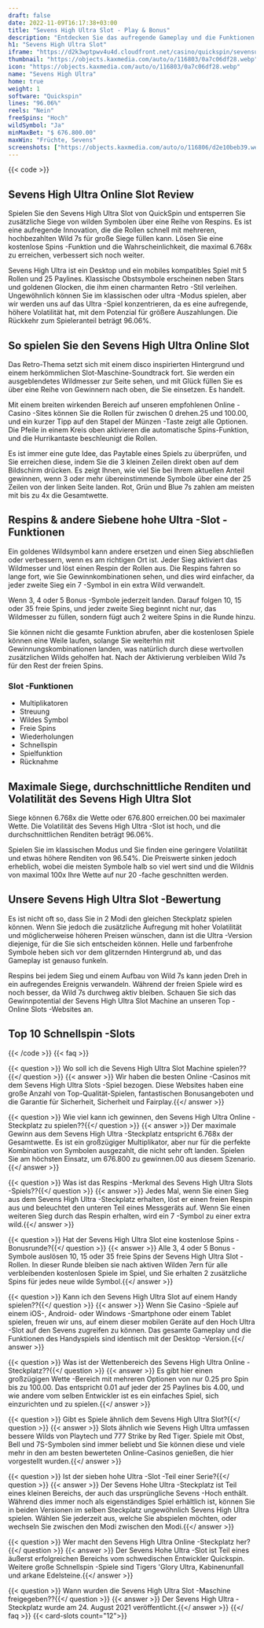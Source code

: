 ```yaml
---
draft: false
date: 2022-11-09T16:17:38+03:00
title: "Sevens High Ultra Slot - Play & Bonus"
description: "Entdecken Sie das aufregende Gameplay und die Funktionen des Sevens High Ultra Slot in unserer vollständigen Bewertung. Wir zeigen auch, wo wir es mit dem besten Casino -Bonus spielen können."
h1: "Sevens High Ultra Slot"
iframe: "https://d2k3wptpwv4u4d.cloudfront.net/casino/quickspin/sevensultra/index.html?gameid=sevensultra&moneymode=fun&partnerid=quickspin"
thumbnail: "https://objects.kaxmedia.com/auto/o/116803/0a7c06df28.webp"
icon: "https://objects.kaxmedia.com/auto/o/116803/0a7c06df28.webp"
name: "Sevens High Ultra"
home: true
weight: 1
software: "Quickspin"
lines: "96.06%"
reels: "Nein"
freeSpins: "Hoch"
wildSymbol: "Ja"
minMaxBet: "$ 676.800.00"
maxWin: "Früchte, Sevens"
screenshots: ["https://objects.kaxmedia.com/auto/o/116806/d2e10beb39.webp"]
---
```


{{< code >}}<h2>Sevens High Ultra Online Slot Review</h2><p>Spielen Sie den Sevens High Ultra Slot von QuickSpin und entsperren Sie zusätzliche Siege von wilden Symbolen über eine Reihe von Respins. Es ist eine aufregende Innovation, die die Rollen schnell mit mehreren, hochbezahlten Wild 7s für große Siege füllen kann. Lösen Sie eine kostenlose Spins -Funktion und die Wahrscheinlichkeit, die maximal 6.768x zu erreichen, verbessert sich noch weiter.</p><p>Sevens High Ultra ist ein Desktop und ein mobiles kompatibles Spiel mit 5 Rollen und 25 Paylines. Klassische Obstsymbole erscheinen neben Stars und goldenen Glocken, die ihm einen charmanten Retro -Stil verleihen. Ungewöhnlich können Sie im klassischen oder ultra -Modus spielen, aber wir werden uns auf das Ultra -Spiel konzentrieren, da es eine aufregende, höhere Volatilität hat, mit dem Potenzial für größere Auszahlungen. Die Rückkehr zum Spieleranteil beträgt 96.06%.</p><h2>So spielen Sie den Sevens High Ultra Online Slot</h2><p>Das Retro-Thema setzt sich mit einem disco inspirierten Hintergrund und einem herkömmlichen Slot-Maschine-Soundtrack fort. Sie werden ein ausgeblendetes Wildmesser zur Seite sehen, und mit Glück füllen Sie es über eine Reihe von Gewinnern nach oben, die Sie einsetzen. Es handelt.</p><p>Mit einem breiten wirkenden Bereich auf unseren empfohlenen Online -Casino -Sites können Sie die Rollen für zwischen 0 drehen.25 und 100.00, und ein kurzer Tipp auf den Stapel der Münzen -Taste zeigt alle Optionen. Die Pfeile in einem Kreis oben aktivieren die automatische Spins-Funktion, und die Hurrikantaste beschleunigt die Rollen.</p><p>Es ist immer eine gute Idee, das Paytable eines Spiels zu überprüfen, und Sie erreichen diese, indem Sie die 3 kleinen Zeilen direkt oben auf dem Bildschirm drücken. Es zeigt Ihnen, wie viel Sie bei Ihrem aktuellen Anteil gewinnen, wenn 3 oder mehr übereinstimmende Symbole über eine der 25 Zeilen von der linken Seite landen. Rot, Grün und Blue 7s zahlen am meisten mit bis zu 4x die Gesamtwette.</p><h2>Respins & andere Siebene hohe Ultra -Slot -Funktionen</h2><p>Ein goldenes Wildsymbol kann andere ersetzen und einen Sieg abschließen oder verbessern, wenn es am richtigen Ort ist. Jeder Sieg aktiviert das Wildmesser und löst einen Respin der Rollen aus. Die Respins fahren so lange fort, wie Sie Gewinnkombinationen sehen, und dies wird einfacher, da jeder zweite Sieg ein 7 -Symbol in ein extra Wild verwandelt.</p><p>Wenn 3, 4 oder 5 Bonus -Symbole jederzeit landen. Darauf folgen 10, 15 oder 35 freie Spins, und jeder zweite Sieg beginnt nicht nur, das Wildmesser zu füllen, sondern fügt auch 2 weitere Spins in die Runde hinzu.</p><p>Sie können nicht die gesamte Funktion abrufen, aber die kostenlosen Spiele können eine Weile laufen, solange Sie weiterhin mit Gewinnungskombinationen landen, was natürlich durch diese wertvollen zusätzlichen Wilds geholfen hat. Nach der Aktivierung verbleiben Wild 7s für den Rest der freien Spins.</p><h3>
Slot -Funktionen</h3><ul>
<li></span>
Multiplikatoren</li>
<li></span>
Streuung</li>
<li></span>
Wildes Symbol</li>
<li></span>
Freie Spins</li>
<li></span>
Wiederholungen</li>
<li></span>
Schnellspin</li>
<li></span>
Spielfunktion</li>
<li></span>
Rücknahme</li></ul><h2>Maximale Siege, durchschnittliche Renditen und Volatilität des Sevens High Ultra Slot</h2><p>Siege können 6.768x die Wette oder 676.800 erreichen.00 bei maximaler Wette. Die Volatilität des Sevens High Ultra -Slot ist hoch, und die durchschnittlichen Renditen beträgt 96.06%.</p><p>Spielen Sie im klassischen Modus und Sie finden eine geringere Volatilität und etwas höhere Renditen von 96.54%. Die Preiswerte sinken jedoch erheblich, wobei die meisten Symbole halb so viel wert sind und die Wildnis von maximal 100x Ihre Wette auf nur 20 -fache geschnitten werden.</p><h2>Unsere Sevens High Ultra Slot -Bewertung</h2><p>Es ist nicht oft so, dass Sie in 2 Modi den gleichen Steckplatz spielen können. Wenn Sie jedoch die zusätzliche Aufregung mit hoher Volatilität und möglicherweise höheren Preisen wünschen, dann ist die Ultra -Version diejenige, für die Sie sich entscheiden können. Helle und farbenfrohe Symbole heben sich vor dem glitzernden Hintergrund ab, und das Gameplay ist genauso funkeln.</p><p>Respins bei jedem Sieg und einem Aufbau von Wild 7s kann jeden Dreh in ein aufregendes Ereignis verwandeln. Während der freien Spiele wird es noch besser, da Wild 7s durchweg aktiv bleiben. Schauen Sie sich das Gewinnpotential der Sevens High Ultra Slot Machine an unseren Top -Online Slots -Websites an.</p><h2>Top 10 Schnellspin -Slots</h2>
{{< /code >}}
{{< faq >}}

{{< question >}} Wo soll ich die Sevens High Ultra Slot Machine spielen??{{</ question >}}
{{< answer >}} Wir haben die besten Online -Casinos mit dem Sevens High Ultra Slots -Spiel bezogen. Diese Websites haben eine große Anzahl von Top-Qualität-Spielen, fantastischen Bonusangeboten und die Garantie für Sicherheit, Sicherheit und Fairplay.{{</ answer >}}

{{< question >}} Wie viel kann ich gewinnen, den Sevens High Ultra Online -Steckplatz zu spielen??{{</ question >}}
{{< answer >}} Der maximale Gewinn aus dem Sevens High Ultra -Steckplatz entspricht 6.768x der Gesamtwette. Es ist ein großzügiger Multiplikator, aber nur für die perfekte Kombination von Symbolen ausgezahlt, die nicht sehr oft landen. Spielen Sie am höchsten Einsatz, um 676.800 zu gewinnen.00 aus diesem Szenario.{{</ answer >}}

{{< question >}} Was ist das Respins -Merkmal des Sevens High Ultra Slots -Spiels??{{</ question >}}
{{< answer >}} Jedes Mal, wenn Sie einen Sieg aus dem Sevens High Ultra -Steckplatz erhalten, löst er einen freien Respin aus und beleuchtet den unteren Teil eines Messgeräts auf. Wenn Sie einen weiteren Sieg durch das Respin erhalten, wird ein 7 -Symbol zu einer extra wild.{{</ answer >}}

{{< question >}} Hat der Sevens High Ultra Slot eine kostenlose Spins -Bonusrunde?{{</ question >}}
{{< answer >}} Alle 3, 4 oder 5 Bonus -Symbole auslösen 10, 15 oder 35 freie Spins der Sevens High Ultra Slot -Rollen. In dieser Runde bleiben sie nach aktiven Wilden 7ern für alle verbleibenden kostenlosen Spiele im Spiel, und Sie erhalten 2 zusätzliche Spins für jedes neue wilde Symbol.{{</ answer >}}

{{< question >}} Kann ich den Sevens High Ultra Slot auf einem Handy spielen??{{</ question >}}
{{< answer >}} Wenn Sie Casino -Spiele auf einem iOS-, Android- oder Windows -Smartphone oder einem Tablet spielen, freuen wir uns, auf einem dieser mobilen Geräte auf den Hoch Ultra -Slot auf den Sevens zugreifen zu können. Das gesamte Gameplay und die Funktionen des Handyspiels sind identisch mit der Desktop -Version.{{</ answer >}}

{{< question >}} Was ist der Wettenbereich des Sevens High Ultra Online -Steckplatz??{{</ question >}}
{{< answer >}} Es gibt hier einen großzügigen Wette -Bereich mit mehreren Optionen von nur 0.25 pro Spin bis zu 100.00. Das entspricht 0.01 auf jeder der 25 Paylines bis 4.00, und wie andere vom selben Entwickler ist es ein einfaches Spiel, sich einzurichten und zu spielen.{{</ answer >}}

{{< question >}} Gibt es Spiele ähnlich dem Sevens High Ultra Slot?{{</ question >}}
{{< answer >}} Slots ähnlich wie Sevens High Ultra umfassen bessere Wilds von Playtech und 777 Strike by Red Tiger. Spiele mit Obst, Bell und 7S-Symbolen sind immer beliebt und Sie können diese und viele mehr in den am besten bewerteten Online-Casinos genießen, die hier vorgestellt wurden.{{</ answer >}}

{{< question >}} Ist der sieben hohe Ultra -Slot -Teil einer Serie?{{</ question >}}
{{< answer >}} Der Sevens Hohe Ultra -Steckplatz ist Teil eines kleinen Bereichs, der auch das ursprüngliche Sevens -Hoch enthält. Während dies immer noch als eigenständiges Spiel erhältlich ist, können Sie in beiden Versionen im selben Steckplatz ungewöhnlich Sevens High Ultra spielen. Wählen Sie jederzeit aus, welche Sie abspielen möchten, oder wechseln Sie zwischen den Modi zwischen den Modi.{{</ answer >}}

{{< question >}} Wer macht den Sevens High Ultra Online -Steckplatz her?{{</ question >}}
{{< answer >}} Der Sevens Hohe Ultra -Slot ist Teil eines äußerst erfolgreichen Bereichs vom schwedischen Entwickler Quickspin. Weitere große Schnellspin -Spiele sind Tigers 'Glory Ultra, Kabinenunfall und arkane Edelsteine.{{</ answer >}}

{{< question >}} Wann wurden die Sevens High Ultra Slot -Maschine freigegeben??{{</ question >}}
{{< answer >}} Der Sevens High Ultra -Steckplatz wurde am 24. August 2021 veröffentlicht.{{</ answer >}}
{{</ faq >}}
{{< card-slots count="12">}}